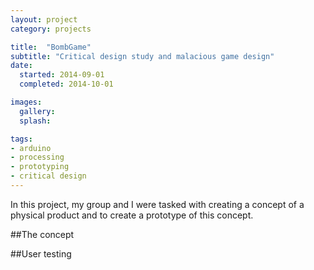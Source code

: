 ```yaml
---
layout: project
category: projects

title:  "BombGame"
subtitle: "Critical design study and malacious game design"
date:
  started: 2014-09-01
  completed: 2014-10-01

images:
  gallery:
  splash:

tags:
- arduino
- processing
- prototyping
- critical design
---
```


In this project, my group and I were tasked with creating a concept of a physical product and to create a prototype of this concept.
<!--more-->

##The concept



##User testing
